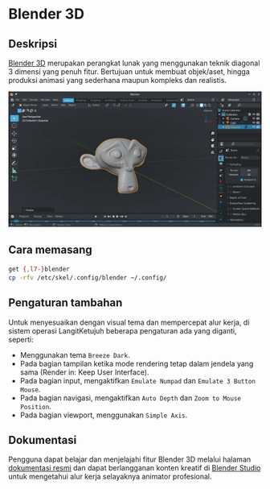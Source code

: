 # Blender 3D

## Deskripsi

[Blender 3D] merupakan perangkat lunak yang menggunakan teknik diagonal 3 dimensi yang penuh fitur. Bertujuan untuk membuat objek/aset, hingga produksi animasi yang sederhana maupun kompleks dan realistis.

![Blender 3D LangitKetujuh OS](../../media/image/blender-3d-langitketujuh-id-2.webp)

## Cara memasang

```sh
get {,l7-}blender
cp -rfv /etc/skel/.config/blender ~/.config/
```

## Pengaturan tambahan

Untuk menyesuaikan dengan visual tema dan mempercepat alur kerja, di sistem operasi LangitKetujuh beberapa pengaturan ada yang diganti, seperti:
- Menggunakan tema `Breeze Dark`.
- Pada bagian tampilan ketika mode rendering tetap dalam jendela yang sama (Render in: Keep User Interface).
- Pada bagian input, mengaktifkan `Emulate Numpad` dan `Emulate 3 Button Mouse`.
- Pada bagian navigasi, mengaktifkan `Auto Depth` dan `Zoom to Mouse Position`.
- Pada bagian viewport, menggunakan `Simple Axis`.

## Dokumentasi

Pengguna dapat belajar dan menjelajahi fitur Blender 3D melalui halaman [dokumentasi resmi] dan dapat berlangganan konten kreatif di [Blender Studio] untuk mengetahui alur kerja selayaknya animator profesional.

[Blender 3D]:https://blender.org
[Blender Studio]:https://studio.blender.org
[dokumentasi resmi]:https://docs.blender.org
